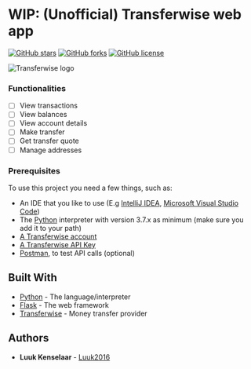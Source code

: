 # WIP: (Unofficial) Transferwise web app
[![GitHub stars](https://img.shields.io/github/stars/Luuk2016/transferwise-webapp.svg)](https://github.com/Luuk2016/transferwise-webapp/stargazers)
[![GitHub forks](https://img.shields.io/github/forks/Luuk2016/transferwise-webapp.svg)](https://github.com/Luuk2016/transferwise-webapp/network)
[![GitHub license](https://img.shields.io/github/license/Luuk2016/transferwise-webapp.svg)](https://github.com/Luuk2016/transferwise-webapp/blob/master/LICENSE)

![Transferwise logo](https://images.squarespace-cdn.com/content/v1/58775efdd482e90f8535f34f/1498744872480-KWFCQNLDQEX6Z5MDN55D/ke17ZwdGBToddI8pDm48kPipDBN8EsXn0GX4VYEjDvAUqsxRUqqbr1mOJYKfIPR7LoDQ9mXPOjoJoqy81S2I8N_N4V1vUb5AoIIIbLZhVYy7Mythp_T-mtop-vrsUOmeInPi9iDjx9w8K4ZfjXt2di_anSEgls28Fx9rC-ls48EcpI-gmYcFCPdUS0knNFfOCjLISwBs8eEdxAxTptZAUg/image-asset.png?format=2500w)

### Functionalities

- [ ] View transactions
- [ ] View balances
- [ ] View account details
- [ ] Make transfer
- [ ] Get transfer quote
- [ ] Manage addresses

### Prerequisites

To use this project you need a few things, such as:

* An IDE that you like to use (E.g <a href="https://www.jetbrains.com/idea/">IntelliJ IDEA</a>, <a href="https://code.visualstudio.com/">Microsoft Visual Studio Code</a>)
* The <a href="https://www.python.org/">Python</a> interpreter with version 3.7.x as minimum (make sure you add it to your path)
* <a href="https://www.transferwise.com/">A Transferwise account</a>
* <a href="https://transferwise.com/help/19/transferwise-for-business/2958229/whats-a-personal-api-token-and-how-do-i-get-one">A Transferwise API Key</a>
* <a href="https://www.getpostman.com/">Postman</a>, to test API calls (optional)

## Built With

* [Python](http://www.python.org/) - The language/interpreter
* [Flask](https://palletsprojects.com/p/flask/) - The web framework
* [Transferwise](https://transferwise.com/) - Money transfer provider

## Authors

* **Luuk Kenselaar** - [Luuk2016](https://github.com/luuk2016)
